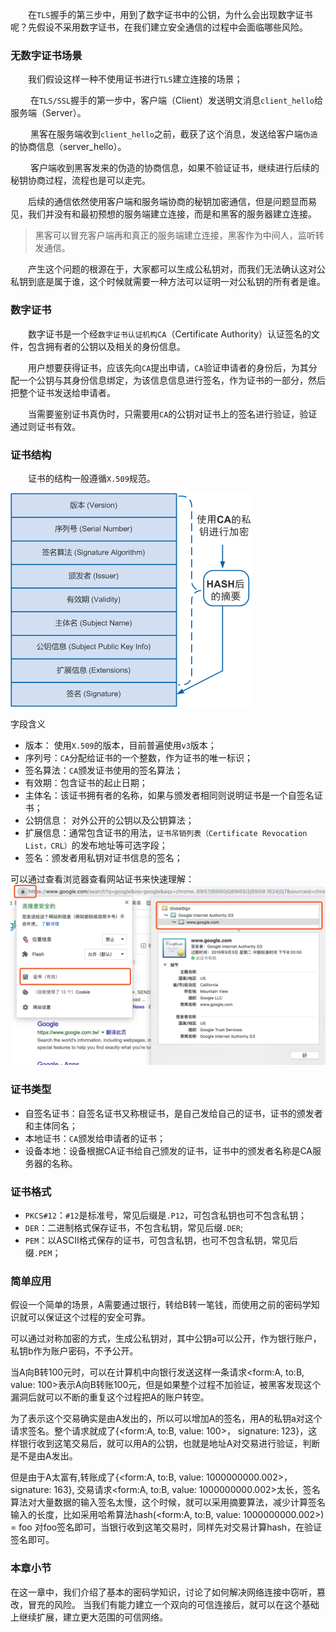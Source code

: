 
&emsp;&emsp;在`TLS`握手的第三步中，用到了数字证书中的公钥，为什么会出现数字证书呢？先假设不采用数字证书，在我们建立安全通信的过程中会面临哪些风险。

### 无数字证书场景

&emsp;&emsp;我们假设这样一种不使用证书进行`TLS`建立连接的场景；

&emsp;&emsp; 在`TLS/SSL`握手的第一步中，客户端（Client）发送明文消息`client_hello`给服务端（Server）。

&emsp;&emsp; 黑客在服务端收到`client_hello`之前，截获了这个消息，发送给客户端`伪造`的协商信息（server_hello）。

&emsp;&emsp; 客户端收到黑客发来的伪造的协商信息，如果不验证证书，继续进行后续的秘钥协商过程，流程也是可以走完。

&emsp;&emsp;后续的通信依然使用客户端和服务端协商的秘钥加密通信，但是问题显而易见，我们并没有和最初预想的服务端建立连接，而是和黑客的服务器建立连接。
> 黑客可以冒充客户端再和真正的服务端建立连接，黑客作为中间人，监听转发通信。

&emsp;&emsp;产生这个问题的根源在于，大家都可以生成公私钥对，而我们无法确认这对公私钥到底是属于谁，这个时候就需要一种方法可以证明一对公私钥的所有者是谁。

### 数字证书
&emsp;&emsp;数字证书是一个经`数字证书认证机构CA`（Certificate Authority）认证签名的文件，包含拥有者的公钥以及相关的身份信息。

&emsp;&emsp;用户想要获得证书，应该先向`CA`提出申请，`CA`验证申请者的身份后，为其分配一个公钥与其身份信息绑定，为该信息信息进行签名，作为证书的一部分，然后把整个证书发送给申请者。

&emsp;&emsp;当需要鉴别证书真伪时，只需要用`CA`的公钥对证书上的签名进行验证，验证通过则证书有效。

### 证书结构
&emsp;&emsp;证书的结构一般遵循`X.509`规范。


![Alt text](https://raw.githubusercontent.com/Ice-Storm/ice-storm.github.io/master/images/ca/1.png)

字段含义
- 版本： 使用`X.509`的版本，目前普遍使用`v3`版本；
- 序列号：`CA`分配给证书的一个整数，作为证书的唯一标识；
- 签名算法：`CA`颁发证书使用的签名算法；
- 有效期：包含证书的起止日期；
- 主体名：该证书拥有者的名称，如果与颁发者相同则说明证书是一个自签名证书；
- 公钥信息： 对外公开的公钥以及公钥算法；
- 扩展信息：通常包含证书的用法，`证书吊销列表（Certificate Revocation List，CRL）`的发布地址等可选字段；
- 签名：颁发者用私钥对证书信息的签名；


可以通过查看浏览器查看网站证书来快速理解：
![Alt text](https://raw.githubusercontent.com/Ice-Storm/ice-storm.github.io/master/images/ca/2.png)



### 证书类型
- 自签名证书：自签名证书又称根证书，是自己发给自己的证书，证书的颁发者和主体同名；
- 本地证书：`CA`颁发给申请者的证书；
- 设备本地：设备根据CA证书给自己颁发的证书，证书中的颁发者名称是CA服务器的名称。

### 证书格式
- `PKCS#12`：`#12`是标准号，常见后缀是`.P12`，可包含私钥也可不包含私钥；
- `DER`：二进制格式保存证书，不包含私钥，常见后缀`.DER`;
- `PEM`：以ASCII格式保存的证书，可包含私钥，也可不包含私钥，常见后缀`.PEM`；

### 简单应用
假设一个简单的场景，A需要通过银行，转给B转一笔钱，而使用之前的密码学知识就可以保证这个过程的安全可靠。

可以通过对称加密的方式，生成公私钥对，其中公钥a可以公开，作为银行账户，私钥b作为账户密码，不予公开。

当A向B转100元时，可以在计算机中向银行发送这样一条请求<form:A, to:B, value: 100>表示A向B转账100元，但是如果整个过程不加验证，被黑客发现这个漏洞后就可以不断的重复这个过程把A的账户转空。

为了表示这个交易确实是由A发出的，所以可以增加A的签名，用A的私钥a对这个请求签名。整个请求就成了{<form:A, to:B, value: 100>， signature: 123}，这样银行收到这笔交易后，就可以用A的公钥，也就是地址A对交易进行验证，判断是不是由A发出。

但是由于A太富有,转账成了{<form:A, to:B, value: 1000000000.002>， signature: 163}, 交易请求<form:A, to:B, value: 1000000000.002>太长，签名算法对大量数据的输入签名太慢，这个时候，就可以采用摘要算法，减少计算签名输入的长度，比如采用哈希算法hash(<form:A, to:B, value: 1000000000.002>) = foo 对foo签名即可，当银行收到这笔交易时，同样先对交易计算hash，在验证签名即可。


### 本章小节
在这一章中，我们介绍了基本的密码学知识，讨论了如何解决网络连接中窃听，篡改，冒充的风险。 当我们有能力建立一个双向的可信连接后，就可以在这个基础上继续扩展，建立更大范围的可信网络。

